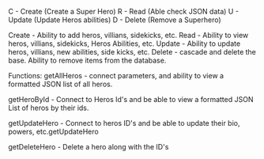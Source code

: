 C - Create (Create a Super Hero)
R - Read (Able check JSON data)
U - Update (Update Heros abilities)
D - Delete (Remove a Superhero)

Create - Ability to add heros, villians, sidekicks, etc.
Read - Ability to view heros, villians, sidekicks, Heros Abilities, etc.
Update - Ability to update heros, villians, new abilities, side kicks, etc.
Delete - cascade and delete the base. Ability to remove items from the database.

Functions:
  getAllHeros - connect parameters, and ability to view a formatted JSON list of all heros.
  
  getHeroById - Connect to Heros Id's and be able to view a formatted JSON List of heros by their ids.
  
  getUpdateHero - Connect to heros ID's and be able to update their bio, powers, etc.getUpdateHero
  
  getDeleteHero - Delete a hero along with the ID's
  